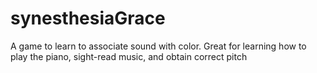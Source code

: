 # synesthesiaGrace
A game to learn to associate sound with color.  Great for learning how to play the piano, sight-read music,
and obtain correct pitch
